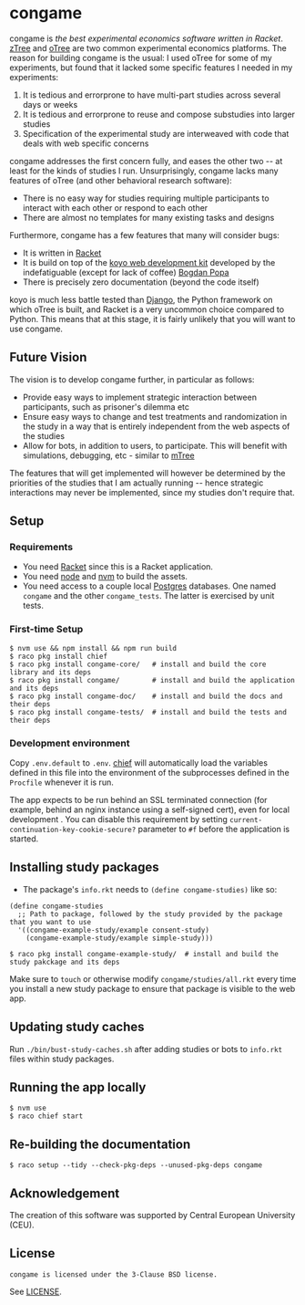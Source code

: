 # congame

congame is *the best experimental economics software written in Racket*. [zTree](https://www.ztree.com/) and [oTree](https://www.otree.org/) are two common experimental economics platforms. The reason for building congame is the usual: I used oTree for some of my experiments, but found that it lacked some specific features I needed in my experiments:

1. It is tedious and errorprone to have multi-part studies across several days or weeks
2. It is tedious and errorprone to reuse and compose substudies into larger studies
3. Specification of the experimental study are interweaved with code that deals with web specific concerns

congame addresses the first concern fully, and eases the other two -- at least for the kinds of studies I run. Unsurprisingly, congame lacks many features of oTree (and other behavioral research software):

- There is no easy way for studies requiring multiple participants to interact with each other or respond to each other
- There are almost no templates for many existing tasks and designs

Furthermore, congame has a few features that many will consider bugs:

- It is written in [Racket](https://racket-lang.org/)
- It is build on top of the [koyo web development kit](https://koyo.defn.io/) developed by the indefatiguable (except for lack of coffee) [Bogdan Popa](https://defn.io/)
- There is precisely zero documentation (beyond the code itself)

koyo is much less battle tested than [Django](https://www.djangoproject.com/), the Python framework on which oTree is built, and Racket is a very uncommon choice compared to Python. This means that at this stage, it is fairly unlikely that you will want to use congame.

## Future Vision

The vision is to develop congame further, in particular as follows:

- Provide easy ways to implement strategic interaction between participants, such as prisoner's dilemma etc
- Ensure easy ways to change and test treatments and randomization in the study in a way that is entirely independent from the web aspects of the studies
- Allow for bots, in addition to users, to participate. This will benefit with simulations, debugging, etc - similar to [mTree](https://github.com/gmucsn/mtree)

The features that will get implemented will however be determined by the priorities of the studies that I am actually running -- hence strategic interactions may never be implemented, since my studies don't require that.

## Setup

### Requirements

* You need [Racket] since this is a Racket application.
* You need [node] and [nvm] to build the assets.
* You need access to a couple local [Postgres] databases.  One named
  `congame` and the other `congame_tests`.  The latter is
  exercised by unit tests.

### First-time Setup

    $ nvm use && npm install && npm run build
    $ raco pkg install chief
    $ raco pkg install congame-core/   # install and build the core library and its deps
    $ raco pkg install congame/        # install and build the application and its deps
    $ raco pkg install congame-doc/    # install and build the docs and their deps
    $ raco pkg install congame-tests/  # install and build the tests and their deps

### Development environment

Copy `.env.default` to `.env`.  [chief] will automatically load the
variables defined in this file into the environment of the
subprocesses defined in the `Procfile` whenever it is run.

The app expects to be run behind an SSL terminated connection (for
example, behind an nginx instance using a self-signed cert), even for
local development .  You can disable this requirement by setting
`current-continuation-key-cookie-secure?` parameter to `#f` before the
application is started.

## Installing study packages

* The package's `info.rkt` needs to `(define congame-studies)` like so:

``` racket
(define congame-studies
  ;; Path to package, followed by the study provided by the package that you want to use
  '((congame-example-study/example consent-study)
    (congame-example-study/example simple-study)))
```

    $ raco pkg install congame-example-study/  # install and build the study pakckage and its deps

Make sure to `touch` or otherwise modify `congame/studies/all.rkt`
every time you install a new study package to ensure that package is
visible to the web app.

## Updating study caches

Run `./bin/bust-study-caches.sh` after adding studies or bots to
`info.rkt` files within study packages.

## Running the app locally

    $ nvm use
    $ raco chief start

## Re-building the documentation

    $ raco setup --tidy --check-pkg-deps --unused-pkg-deps congame


[Postgres]: https://www.postgresql.org/
[Racket]: https://racket-lang.org/
[argon2]: https://www.argon2.com/
[chief]: https://github.com/Bogdanp/racket-chief
[node]: https://nodejs.org/en/
[nvm]: https://github.com/nvm-sh/nvm

## Acknowledgement

The creation of this software was supported by Central European University (CEU).

## License

    congame is licensed under the 3-Clause BSD license.

See [LICENSE](congame-doc/LICENSE).
